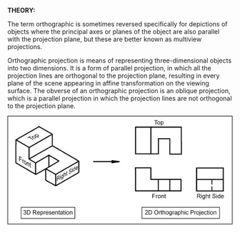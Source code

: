 **THEORY:**

The term orthographic is sometimes reversed specifically for depictions
of objects where the principal axes or planes of the object are also
parallel with the projection plane, but these are better known as
multiview projections.

Orthographic projection is means of representing three-dimensional
objects into two dimensions. It is a form of parallel projection, in
which all the projection lines are orthogonal to the projection plane,
resulting in every plane of the scene appearing in affine transformation
on the viewing surface. The obverse of an orthographic projection is an
oblique projection, which is a parallel projection in which the
projection lines are not orthogonal to the projection plane.

![](./images/ortho.jpg)
